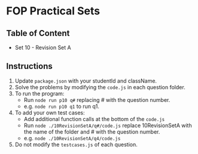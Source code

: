 # FOP Practical Sets

## Table of Content

-   Set 10 - Revision Set A

## Instructions

1. Update `package.json` with your studentId and className.
2. Solve the problems by modifying the `code.js` in each question folder.
3. To run the program:
    - Run `node run p10 q#` replacing # with the question number.
    - e.g. `node run p10 q1` to run q1.
4. To add your own test cases:
    - Add additional function calls at the bottom of the `code.js`
    - Run `node ./10RevisionSetA/q#/code.js` replace 10RevisionSetA with the name of the folder and # with the question number.
    - e.g. `node ./10RevisionSetA/q4/code.js`
5. Do not modify the `testcases.js` of each question.

